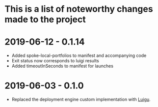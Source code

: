 # This is a list of noteworthy changes made to the project


# 2019-06-12 - 0.1.14
- Added spoke-local-portfolios to manifest and accompanying code
- Exit status now corresponds to luigi results
- Added timeoutInSeconds to manifest for launches 


# 2019-06-03 - 0.1.0 
- Replaced the deployment engine custom implementation with [Luigu](https://luigi.readthedocs.io).

